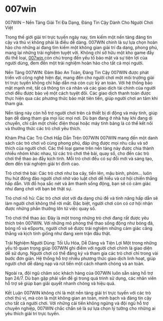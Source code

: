 # 007win
007WIN – Nền Tảng Giải Trí Đa Dạng, Đáng Tin Cậy Dành Cho Người Chơi Việt

Trong thế giới giải trí trực tuyến ngày nay, tìm kiếm một nền tảng đáng tin cậy và thú vị không phải là điều dễ dàng. 007WIN chính là sự lựa chọn hoàn hảo cho những ai đang tìm kiếm một không gian giải trí đa dạng, phong phú, mang lại những trải nghiệm tuyệt vời. Không chỉ sở hữu một kho game đầy đủ thể loại, <a href=https://007win-vi.com> 007win </a>  còn chú trọng đến yếu tố bảo mật và sự tiện lợi của người dùng, đem đến một trải nghiệm hoàn hảo cho tất cả mọi người.

Nền Tảng 007WIN: Đảm Bảo An Toàn, Đáng Tin Cậy
007WIN được phát triển với công nghệ hiện đại, mang đến cho người chơi một môi trường giải trí trực tuyến không chỉ hấp dẫn mà còn cực kỳ an toàn. Với hệ thống bảo mật mạnh mẽ, tất cả thông tin cá nhân và các giao dịch tài chính của người chơi đều được bảo vệ một cách tuyệt đối. Các giao dịch thanh toán được thực hiện qua các phương thức bảo mật tiên tiến, giúp người chơi an tâm khi tham gia.

Nền tảng này còn hỗ trợ người chơi trên cả thiết bị di động và máy tính, giúp bạn dễ dàng tham gia mọi lúc mọi nơi. Dù bạn đang ở nhà hay khi đang di chuyển, chỉ cần một chiếc điện thoại hoặc máy tính bảng là có thể kết nối và thưởng thức các trò chơi yêu thích.

Khám Phá Các Trò Chơi Hấp Dẫn Trên 007WIN
007WIN mang đến một danh sách các trò chơi vô cùng phong phú, đáp ứng được mọi nhu cầu và sở thích của người chơi. Các thể loại game trên nền tảng này được chia thành nhiều nhóm khác nhau, từ các trò chơi thẻ bài, quay số, cho đến các trò chơi thể thao ảo đầy kịch tính. Mỗi trò chơi đều có sự đổi mới và sáng tạo, đem đến trải nghiệm giải trí đỉnh cao.

Trò chơi thẻ bài: Các trò chơi như ba cây, tiến lên, mậu binh, phỏm… luôn thu hút đông đảo người chơi nhờ vào luật chơi dễ hiểu và cơ hội chiến thắng hấp dẫn. Với đồ họa sắc nét và âm thanh sống động, bạn sẽ có cảm giác như đang chơi với bạn bè thật sự.

Trò chơi nổ hũ: Các trò chơi slot với đa dạng chủ đề và tính năng hấp dẫn sẽ làm người chơi không thể rời mắt. Đặc biệt, người chơi còn có cơ hội nhận được những phần thưởng lớn từ việc quay số.

Trò chơi thể thao ảo: Đây là một trong những trò chơi đang rất được yêu thích trên 007WIN. Với những mô phỏng thể thao sống động như bóng đá, bóng rổ và eSports, người chơi sẽ được trải nghiệm những cảm giác căng thẳng và kịch tính giống như đang xem trận đấu thật.

Trải Nghiệm Người Dùng: Tối Ưu Hóa, Dễ Dàng và Tiện Lợi
Một trong những yếu tố quan trọng giúp 007WIN ghi điểm với người chơi chính là giao diện dễ sử dụng. Người chơi có thể đăng ký và tham gia các trò chơi chỉ trong vài bước đơn giản. Hệ thống hỗ trợ nhiều phương thức giao dịch linh hoạt, giúp người chơi dễ dàng nạp và rút tiền một cách nhanh chóng và an toàn.

Ngoài ra, đội ngũ chăm sóc khách hàng của 007WIN luôn sẵn sàng hỗ trợ bạn 24/7. Dù bạn gặp phải vấn đề gì trong quá trình sử dụng, các nhân viên hỗ trợ sẽ giúp bạn giải quyết nhanh chóng và hiệu quả.

Kết Luận
007WIN không chỉ là một nền tảng giải trí trực tuyến với các trò chơi thú vị, mà còn là một không gian an toàn, minh bạch và đáng tin cậy cho tất cả người chơi. Với những cải tiến không ngừng và đội ngũ hỗ trợ chuyên nghiệp, 007WIN chắc chắn sẽ là sự lựa chọn lý tưởng cho những ai yêu thích giải trí trực tuyến.
